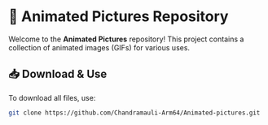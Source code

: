 # 📸 Animated Pictures Repository  

Welcome to the **Animated Pictures** repository! This project contains a collection of animated images (GIFs) for various uses.

## 📥 Download & Use  
To download all files, use:
```sh
git clone https://github.com/Chandramauli-Arm64/Animated-pictures.git
